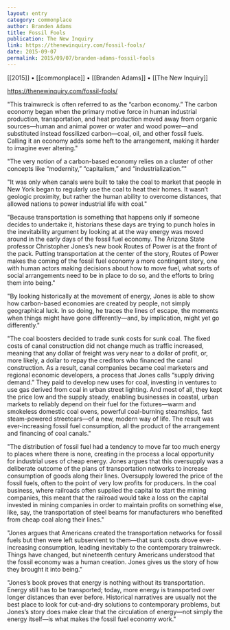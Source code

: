 ```yaml
---
layout: entry
category: commonplace
author: Branden Adams
title: Fossil Fools
publication: The New Inquiry
link: https://thenewinquiry.com/fossil-fools/
date: 2015-09-07
permalink: 2015/09/07/branden-adams-fossil-fools
---
```


[[2015]] • [[commonplace]] • [[Branden Adams]] • [[The New Inquiry]]

https://thenewinquiry.com/fossil-fools/

"This trainwreck is often referred to as the “carbon economy.” The carbon economy began when the primary motive force in human industrial production, transportation, and heat production moved away from organic sources—human and animal power or water and wood power—and substituted instead fossilized carbon—coal, oil, and other fossil fuels. Calling it an economy adds some heft to the arrangement, making it harder to imagine ever altering."

"The very notion of a carbon-based economy relies on a cluster of other concepts like “modernity,” “capitalism,” and “industrialization.”"

"It was only when canals were built to take the coal to market that people in New York began to regularly use the coal to heat their homes. It wasn’t geologic proximity, but rather the human ability to overcome distances, that allowed nations to power industrial life with coal."

"Because transportation is something that happens only if someone decides to undertake it, historians these days are trying to punch holes in the inevitability argument by looking at at the way energy was moved around in the early days of the fossil fuel economy. The Arizona State professor Christopher Jones’s new book Routes of Power is at the front of the pack. Putting transportation at the center of the story, Routes of Power makes the coming of the fossil fuel economy a more contingent story, one with human actors making decisions about how to move fuel, what sorts of social arrangements need to be in place to do so, and the efforts to bring them into being."
 
"By looking historically at the movement of energy, Jones is able to show how carbon-based economies are created by people, not simply geographical luck. In so doing, he traces the lines of escape, the moments when things might have gone differently—and, by implication, might yet go differently."

"The coal boosters decided to trade sunk costs for sunk coal. The fixed costs of canal construction did not change much as traffic increased, meaning that any dollar of freight was very near to a dollar of profit, or, more likely, a dollar to repay the creditors who financed the canal construction. As a result, canal companies became coal marketers and regional economic developers, a process that Jones calls “supply driving demand.” They paid to develop new uses for coal, investing in ventures to use gas derived from coal in urban street lighting. And most of all, they kept the price low and the supply steady, enabling businesses in coastal, urban markets to reliably depend on their fuel for the fixtures—warm and smokeless domestic coal ovens, powerful coal-burning steamships, fast steam-powered streetcars—of a new, modern way of life. The result was ever-increasing fossil fuel consumption, all the product of the arrangement and financing of coal canals."

"The distribution of fossil fuel had a tendency to move far too much energy to places where there is none, creating in the process a local opportunity for industrial uses of cheap energy. Jones argues that this oversupply was a deliberate outcome of the plans of transportation networks to increase consumption of goods along their lines. Oversupply lowered the price of the fossil fuels, often to the point of very low profits for producers. In the coal business, where railroads often supplied the capital to start the mining companies, this meant that the railroad would take a loss on the capital invested in mining companies in order to maintain profits on something else, like, say, the transportation of steel beams for manufacturers who benefited from cheap coal along their lines."

"Jones argues that Americans created the transportation networks for fossil fuels but then were left subservient to them—that sunk costs drove ever-increasing consumption, leading inevitably to the contemporary trainwreck. Things have changed, but nineteenth century Americans understood that the fossil economy was a human creation. Jones gives us the story of how they brought it into being."

"Jones’s book proves that energy is nothing without its transportation. Energy still has to be transported; today, more energy is transported over longer distances than ever before. Historical narratives are usually not the best place to look for cut-and-dry solutions to contemporary problems, but Jones’s story does make clear that the circulation of energy—not simply the energy itself—is what makes the fossil fuel economy work."


